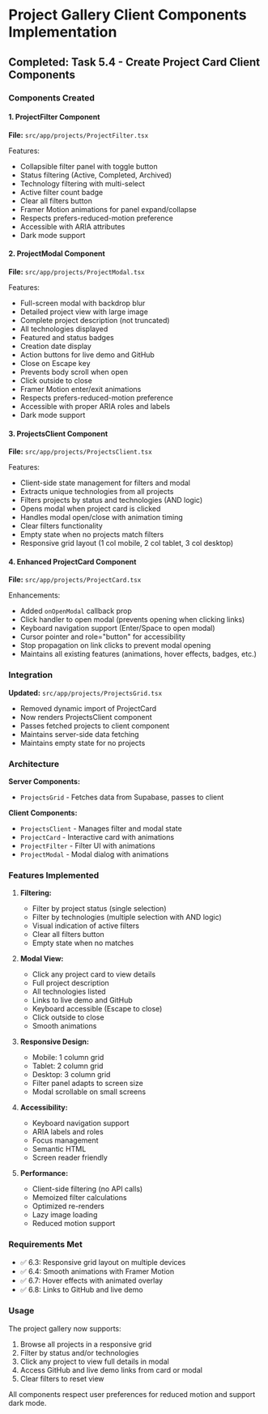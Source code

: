 # Project Gallery Client Components Implementation

## Completed: Task 5.4 - Create Project Card Client Components

### Components Created

#### 1. ProjectFilter Component
**File:** `src/app/projects/ProjectFilter.tsx`

Features:
- Collapsible filter panel with toggle button
- Status filtering (Active, Completed, Archived)
- Technology filtering with multi-select
- Active filter count badge
- Clear all filters button
- Framer Motion animations for panel expand/collapse
- Respects prefers-reduced-motion preference
- Accessible with ARIA attributes
- Dark mode support

#### 2. ProjectModal Component
**File:** `src/app/projects/ProjectModal.tsx`

Features:
- Full-screen modal with backdrop blur
- Detailed project view with large image
- Complete project description (not truncated)
- All technologies displayed
- Featured and status badges
- Creation date display
- Action buttons for live demo and GitHub
- Close on Escape key
- Prevents body scroll when open
- Click outside to close
- Framer Motion enter/exit animations
- Respects prefers-reduced-motion preference
- Accessible with proper ARIA roles and labels
- Dark mode support

#### 3. ProjectsClient Component
**File:** `src/app/projects/ProjectsClient.tsx`

Features:
- Client-side state management for filters and modal
- Extracts unique technologies from all projects
- Filters projects by status and technologies (AND logic)
- Opens modal when project card is clicked
- Handles modal open/close with animation timing
- Clear filters functionality
- Empty state when no projects match filters
- Responsive grid layout (1 col mobile, 2 col tablet, 3 col desktop)

#### 4. Enhanced ProjectCard Component
**File:** `src/app/projects/ProjectCard.tsx`

Enhancements:
- Added `onOpenModal` callback prop
- Click handler to open modal (prevents opening when clicking links)
- Keyboard navigation support (Enter/Space to open modal)
- Cursor pointer and role="button" for accessibility
- Stop propagation on link clicks to prevent modal opening
- Maintains all existing features (animations, hover effects, badges, etc.)

### Integration

**Updated:** `src/app/projects/ProjectsGrid.tsx`
- Removed dynamic import of ProjectCard
- Now renders ProjectsClient component
- Passes fetched projects to client component
- Maintains server-side data fetching
- Maintains empty state for no projects

### Architecture

**Server Components:**
- `ProjectsGrid` - Fetches data from Supabase, passes to client

**Client Components:**
- `ProjectsClient` - Manages filter and modal state
- `ProjectCard` - Interactive card with animations
- `ProjectFilter` - Filter UI with animations
- `ProjectModal` - Modal dialog with animations

### Features Implemented

1. **Filtering:**
   - Filter by project status (single selection)
   - Filter by technologies (multiple selection with AND logic)
   - Visual indication of active filters
   - Clear all filters button
   - Empty state when no matches

2. **Modal View:**
   - Click any project card to view details
   - Full project description
   - All technologies listed
   - Links to live demo and GitHub
   - Keyboard accessible (Escape to close)
   - Click outside to close
   - Smooth animations

3. **Responsive Design:**
   - Mobile: 1 column grid
   - Tablet: 2 column grid
   - Desktop: 3 column grid
   - Filter panel adapts to screen size
   - Modal scrollable on small screens

4. **Accessibility:**
   - Keyboard navigation support
   - ARIA labels and roles
   - Focus management
   - Semantic HTML
   - Screen reader friendly

5. **Performance:**
   - Client-side filtering (no API calls)
   - Memoized filter calculations
   - Optimized re-renders
   - Lazy image loading
   - Reduced motion support

### Requirements Met

- ✅ 6.3: Responsive grid layout on multiple devices
- ✅ 6.4: Smooth animations with Framer Motion
- ✅ 6.7: Hover effects with animated overlay
- ✅ 6.8: Links to GitHub and live demo

### Usage

The project gallery now supports:
1. Browse all projects in a responsive grid
2. Filter by status and/or technologies
3. Click any project to view full details in modal
4. Access GitHub and live demo links from card or modal
5. Clear filters to reset view

All components respect user preferences for reduced motion and support dark mode.
